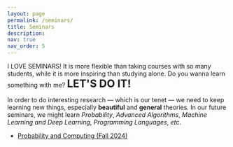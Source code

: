 ```yaml
---
layout: page
permalink: /seminars/
title: Seminars
description: 
nav: true
nav_order: 5
---
```


I LOVE SEMINARS! It is more flexible than taking courses with so many students, while it is more inspiring than studying alone. Do you wanna learn something with me? <font size = 5><strong>LET'S DO IT!</strong></font>

In order to do interesting research — which is our tenet — we need to keep learning new things, especially **beautiful** and **general** theories. In our future seminars, we might learn *Probability*, *Advanced Algorithms*, *Machine Learning and Deep Learning*, *Programming Languages*, *etc*.

- [Probability and Computing (Fall 2024)](/seminars/2024Fall-Probability)
